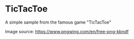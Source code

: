 # TicTacToe
A simple sample from the famous game "TicTacToe"

Image source: https://www.pngwing.com/en/free-png-kbndf
